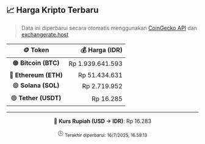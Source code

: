 

<!-- HARGA_KRIPTO -->
## 📈 Harga Kripto Terbaru

> Data ini diperbarui secara otomatis menggunakan [CoinGecko API](https://www.coingecko.com/) dan [exchangerate.host](https://exchangerate.host/)

<div align="center">

| 🪙 Token | 💰 Harga (IDR) |
|:------:|---------------:|
| 🟠 **Bitcoin (BTC)**   | Rp 1.939.641.593 |
| 🔵 **Ethereum (ETH)**  | Rp 51.434.631 |
| 🟣 **Solana (SOL)**    | Rp 2.719.952 |
| 🟢 **Tether (USDT)**   | Rp 16.285 |

---

💱 **Kurs Rupiah (USD → IDR)**: Rp 16.283

🕒 <sub>Terakhir diperbarui: 16/7/2025, 16.58.13</sub>

</div>
<!-- /HARGA_KRIPTO -->